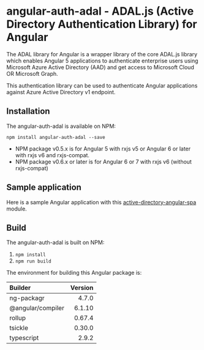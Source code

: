# angular-auth-adal - ADAL.js (Active Directory Authentication Library) for Angular

The ADAL library for Angular is a wrapper library of the core ADAL.js library which enables Angular 5 applications to authenticate enterprise users using Microsoft Azure Active Directory (AAD) and get access to Microsoft Cloud OR Microsoft Graph.

This authentication library can be used to authenticate Angular applications against Azure Active Directory v1 endpoint.

## Installation

The angular-auth-adal is available on NPM:

`npm install angular-auth-adal --save`

* NPM package v0.5.x is for Angular 5 with rxjs v5 or Angular 6 or later with rxjs v6 and rxjs-compat.
* NPM package v0.6.x or later is for Angular 6 or 7 with rxjs v6 (without rxjs-compat)

## Sample application

Here is a sample Angular application with this [active-directory-angular-spa](https://github.com/shigeyf/active-directory-angular-spa) module.

## Build

The angular-auth-adal is built on NPM:

1) `npm install`
2) `npm run build`

The environment for building this Angular package is:

| Builder           | Version |
| :---------------- | ------: |
| ng-packagr        |   4.7.0 |
| @angular/compiler |  6.1.10 |
| rollup            |  0.67.4 |
| tsickle           |  0.30.0 |
| typescript        |   2.9.2 |
